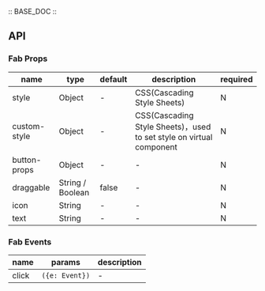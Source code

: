 :: BASE_DOC ::

## API

### Fab Props

name | type | default | description | required
-- | -- | -- | -- | --
style | Object | - | CSS(Cascading Style Sheets) | N
custom-style | Object | - | CSS(Cascading Style Sheets)，used to set style on virtual component | N
button-props | Object | - | \- | N
draggable | String / Boolean | false | \- | N
icon | String | - | \- | N
text | String | - | \- | N

### Fab Events

name | params | description
-- | -- | --
click | `({e: Event})` | \-

